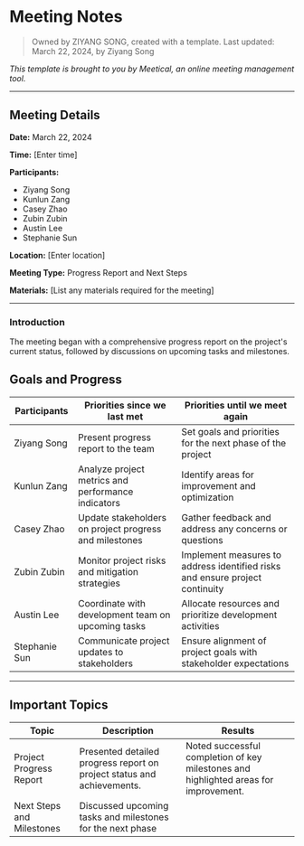 # Meeting Notes

> Owned by ZIYANG SONG, created with a template.
> Last updated: March 22, 2024, by Ziyang Song

_This template is brought to you by Meetical, an online meeting management tool._

---

## Meeting Details

**Date:** March 22, 2024

**Time:** [Enter time]

**Participants:** 
- Ziyang Song
- Kunlun Zang
- Casey Zhao
- Zubin Zubin
- Austin Lee
- Stephanie Sun

**Location:** [Enter location]

**Meeting Type:** Progress Report and Next Steps

**Materials:** [List any materials required for the meeting]

---

### Introduction
The meeting began with a comprehensive progress report on the project's current status, followed by discussions on upcoming tasks and milestones.

## Goals and Progress

**Participants** | **Priorities since we last met** | **Priorities until we meet again**
--- | --- | ---
Ziyang Song | Present progress report to the team | Set goals and priorities for the next phase of the project
Kunlun Zang | Analyze project metrics and performance indicators | Identify areas for improvement and optimization
Casey Zhao | Update stakeholders on project progress and milestones | Gather feedback and address any concerns or questions
Zubin Zubin | Monitor project risks and mitigation strategies | Implement measures to address identified risks and ensure project continuity
Austin Lee | Coordinate with development team on upcoming tasks | Allocate resources and prioritize development activities
Stephanie Sun | Communicate project updates to stakeholders | Ensure alignment of project goals with stakeholder expectations

---

## Important Topics

| Topic | Description | Results |
|-------|-------------|---------|
| Project Progress Report | Presented detailed progress report on project status and achievements. | Noted successful completion of key milestones and highlighted areas for improvement. |
| Next Steps and Milestones | Discussed upcoming tasks and milestones for the next phase
